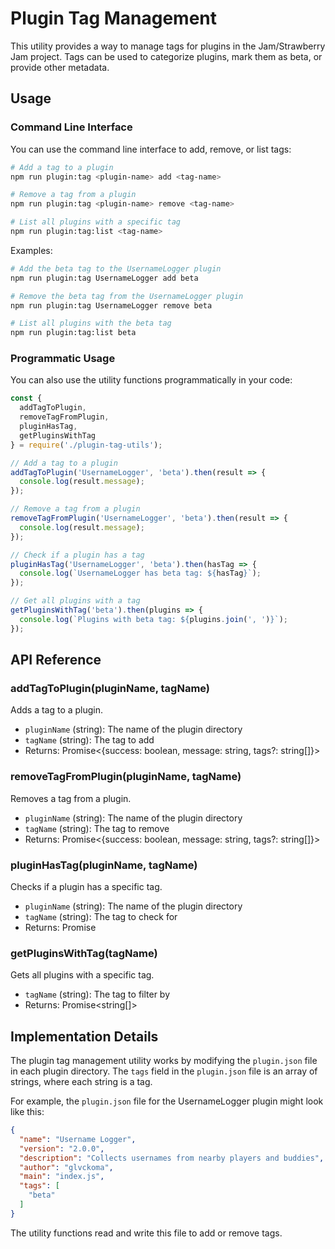 # Plugin Tag Management

This utility provides a way to manage tags for plugins in the Jam/Strawberry Jam project. Tags can be used to categorize plugins, mark them as beta, or provide other metadata.

## Usage

### Command Line Interface

You can use the command line interface to add, remove, or list tags:

```bash
# Add a tag to a plugin
npm run plugin:tag <plugin-name> add <tag-name>

# Remove a tag from a plugin
npm run plugin:tag <plugin-name> remove <tag-name>

# List all plugins with a specific tag
npm run plugin:tag:list <tag-name>
```

Examples:

```bash
# Add the beta tag to the UsernameLogger plugin
npm run plugin:tag UsernameLogger add beta

# Remove the beta tag from the UsernameLogger plugin
npm run plugin:tag UsernameLogger remove beta

# List all plugins with the beta tag
npm run plugin:tag:list beta
```

### Programmatic Usage

You can also use the utility functions programmatically in your code:

```javascript
const {
  addTagToPlugin,
  removeTagFromPlugin,
  pluginHasTag,
  getPluginsWithTag
} = require('./plugin-tag-utils');

// Add a tag to a plugin
addTagToPlugin('UsernameLogger', 'beta').then(result => {
  console.log(result.message);
});

// Remove a tag from a plugin
removeTagFromPlugin('UsernameLogger', 'beta').then(result => {
  console.log(result.message);
});

// Check if a plugin has a tag
pluginHasTag('UsernameLogger', 'beta').then(hasTag => {
  console.log(`UsernameLogger has beta tag: ${hasTag}`);
});

// Get all plugins with a tag
getPluginsWithTag('beta').then(plugins => {
  console.log(`Plugins with beta tag: ${plugins.join(', ')}`);
});
```

## API Reference

### addTagToPlugin(pluginName, tagName)

Adds a tag to a plugin.

- `pluginName` (string): The name of the plugin directory
- `tagName` (string): The tag to add
- Returns: Promise<{success: boolean, message: string, tags?: string[]}>

### removeTagFromPlugin(pluginName, tagName)

Removes a tag from a plugin.

- `pluginName` (string): The name of the plugin directory
- `tagName` (string): The tag to remove
- Returns: Promise<{success: boolean, message: string, tags?: string[]}>

### pluginHasTag(pluginName, tagName)

Checks if a plugin has a specific tag.

- `pluginName` (string): The name of the plugin directory
- `tagName` (string): The tag to check for
- Returns: Promise<boolean>

### getPluginsWithTag(tagName)

Gets all plugins with a specific tag.

- `tagName` (string): The tag to filter by
- Returns: Promise<string[]>

## Implementation Details

The plugin tag management utility works by modifying the `plugin.json` file in each plugin directory. The `tags` field in the `plugin.json` file is an array of strings, where each string is a tag.

For example, the `plugin.json` file for the UsernameLogger plugin might look like this:

```json
{
  "name": "Username Logger",
  "version": "2.0.0",
  "description": "Collects usernames from nearby players and buddies",
  "author": "glvckoma",
  "main": "index.js",
  "tags": [
    "beta"
  ]
}
```

The utility functions read and write this file to add or remove tags.

